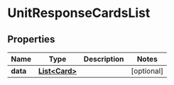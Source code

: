 # UnitResponseCardsList

## Properties
Name | Type | Description | Notes
------------ | ------------- | ------------- | -------------
**data** | [**List&lt;Card&gt;**](Card.md) |  |  [optional]
